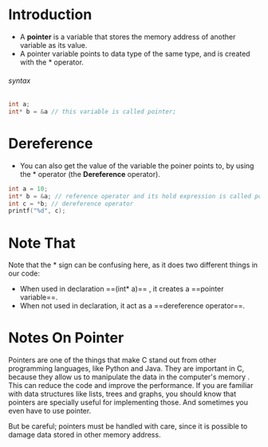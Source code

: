 # Introduction
- A **pointer** is a variable that stores the memory address of another variable as its value.
- A pointer variable points to data type of the same type, and is created with the * operator.
###### syntax
```c
int a;
int* b = &a // this variable is called pointer;
```


# Dereference
- You can also get the value of the variable the poiner points to, by using the * operator (the **Dereference** operator).
```c
int a = 10;
int* b = &a; // reference operator and its hold expression is called pointer
int c = *b; // dereference operator 
printf("%d", c);
```

# Note That
Note that the * sign can be confusing here, as it does two different things in our code:
 - When used in declaration ==(int* a)== , it creates a ==pointer variable==.
 - When not used in declaration, it act as a ==dereference operator==.


# Notes On Pointer
Pointers are one of the things that make C stand out from other programming languages, like Python and Java.
They are important in C, because they allow us to manipulate the data in the computer's memory . This can reduce the code and improve the performance. If you are familiar with data structures like lists, trees and graphs, you should know that pointers are specially useful for implementing those. And sometimes you even have to use pointer.

But be careful; pointers must be handled with care, since it is possible to damage data stored in other memory address.
